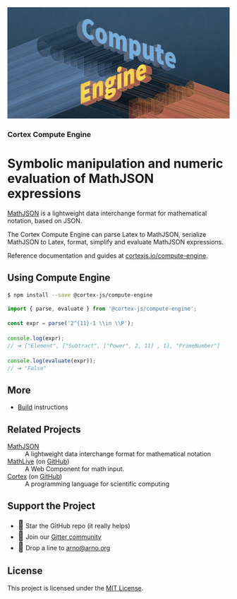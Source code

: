 <div align="center">
    <img alt="math live" src="assets/compute-engine.jpg?raw=true">
</div>

<h3><strong>Cortex Compute Engine</strong></h3>
<h1>Symbolic manipulation and numeric evaluation of MathJSON expressions</h1>

[MathJSON](https://cortexjs.io/math-json/) is a lightweight data interchange
format for mathematical notation, based on JSON.

The Cortex Compute Engine can parse Latex to MathJSON, serialize MathJSON to
Latex, format, simplify and evaluate MathJSON expressions.

Reference documentation and guides at
[cortexjs.io/compute-engine](https://cortexjs.io/compute-engine/).

## Using Compute Engine

```bash
$ npm install --save @cortex-js/compute-engine
```

```js
import { parse, evaluate } from '@cortex-js/compute-engine';

const expr = parse('2^{11}-1 \\in \\P');

console.log(expr);
// ➔ ["Element", ["Subtract", ["Power", 2, 11] , 1], "PrimeNumber"]

console.log(evaluate(expr));
// ➔ "False"
```

## More

- [Build](BUILD.md) instructions

## Related Projects

<dl>
  <dt><a href="https://cortexjs.io/math-json/">MathJSON</a></dt>
  <dd>A lightweight data interchange format for mathematical notation</dd>  
  <dt><a href="https://cortexjs.io/mathlive">MathLive</a> (on <a href="https://github.com/arnog/mathlive">GitHub</a>)</dt>
  <dd>A Web Component for math input.</dd>  
  <dt><a href="https://cortexjs.io/cortex">Cortex</a> (on <a href="https://github.com/cortex-js/math-json/tree/master/src/cortex">GitHub</a>)</dt>
  <dd>A programming language for scientific computing</dd>  
</dl>

## Support the Project

- <span style='font-size:1.5em'>🌟</span> Star the GitHub repo (it really helps)
- <span style='font-size:1.5em'>💬</span> Join our
  [Gitter community](https://gitter.im/cortex-js/community)
- <span style='font-size:1.5em'>📨</span> Drop a line to arno@arno.org

## License

This project is licensed under the [MIT License](LICENSE.txt).
